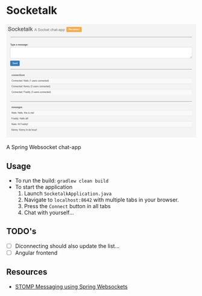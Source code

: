 # Socketalk

![Socketalk](socketalk.png)

A Spring Websocket chat-app

## Usage

- To run the build: `gradlew clean build`
- To start the application
    1. Launch `SocketalkApplication.java`
    2. Navigate to `localhost:8642` with multiple tabs in your browser.
    3. Press the `Connect` button in all tabs
    4. Chat with yourself...
    
## TODO's
- [ ] Diconnecting should also update the list...
- [ ] Angular frontend    
    
## Resources
- [STOMP Messaging using Spring Websockets](https://spring.io/guides/gs/messaging-stomp-websocket/)